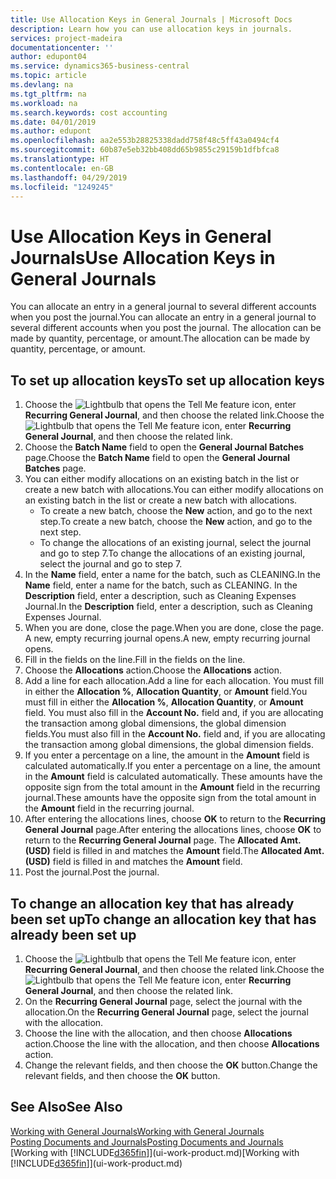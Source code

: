 ```yaml
---
title: Use Allocation Keys in General Journals | Microsoft Docs
description: Learn how you can use allocation keys in journals.
services: project-madeira
documentationcenter: ''
author: edupont04
ms.service: dynamics365-business-central
ms.topic: article
ms.devlang: na
ms.tgt_pltfrm: na
ms.workload: na
ms.search.keywords: cost accounting
ms.date: 04/01/2019
ms.author: edupont
ms.openlocfilehash: aa2e553b28825338dadd758f48c5ff43a0494cf4
ms.sourcegitcommit: 60b87e5eb32bb408dd65b9855c29159b1dfbfca8
ms.translationtype: HT
ms.contentlocale: en-GB
ms.lasthandoff: 04/29/2019
ms.locfileid: "1249245"
---
```

# <a name="use-allocation-keys-in-general-journals"></a><span data-ttu-id="c0ffe-103">Use Allocation Keys in General Journals</span><span class="sxs-lookup"><span data-stu-id="c0ffe-103">Use Allocation Keys in General Journals</span></span>
<span data-ttu-id="c0ffe-104">You can allocate an entry in a general journal to several different accounts when you post the journal.</span><span class="sxs-lookup"><span data-stu-id="c0ffe-104">You can allocate an entry in a general journal to several different accounts when you post the journal.</span></span> <span data-ttu-id="c0ffe-105">The allocation can be made by quantity, percentage, or amount.</span><span class="sxs-lookup"><span data-stu-id="c0ffe-105">The allocation can be made by quantity, percentage, or amount.</span></span>

## <a name="to-set-up-allocation-keys"></a><span data-ttu-id="c0ffe-106">To set up allocation keys</span><span class="sxs-lookup"><span data-stu-id="c0ffe-106">To set up allocation keys</span></span>
1. <span data-ttu-id="c0ffe-107">Choose the ![Lightbulb that opens the Tell Me feature](media/ui-search/search_small.png "Tell me what you want to do") icon, enter **Recurring General Journal**, and then choose the related link.</span><span class="sxs-lookup"><span data-stu-id="c0ffe-107">Choose the ![Lightbulb that opens the Tell Me feature](media/ui-search/search_small.png "Tell me what you want to do") icon, enter **Recurring General Journal**, and then choose the related link.</span></span>
2. <span data-ttu-id="c0ffe-108">Choose the **Batch Name** field to open the **General Journal Batches** page.</span><span class="sxs-lookup"><span data-stu-id="c0ffe-108">Choose the **Batch Name** field to open the **General Journal Batches** page.</span></span>
3. <span data-ttu-id="c0ffe-109">You can either modify allocations on an existing batch in the list or create a new batch with allocations.</span><span class="sxs-lookup"><span data-stu-id="c0ffe-109">You can either modify allocations on an existing batch in the list or create a new batch with allocations.</span></span>
   * <span data-ttu-id="c0ffe-110">To create a new batch, choose the **New** action, and go to the next step.</span><span class="sxs-lookup"><span data-stu-id="c0ffe-110">To create a new batch, choose the **New** action, and go to the next step.</span></span>
   * <span data-ttu-id="c0ffe-111">To change the allocations of an existing journal, select the journal and go to step 7.</span><span class="sxs-lookup"><span data-stu-id="c0ffe-111">To change the allocations of an existing journal, select the journal and go to step 7.</span></span>    
4. <span data-ttu-id="c0ffe-112">In the **Name** field, enter a name for the batch, such as CLEANING.</span><span class="sxs-lookup"><span data-stu-id="c0ffe-112">In the **Name** field, enter a name for the batch, such as CLEANING.</span></span> <span data-ttu-id="c0ffe-113">In the **Description** field, enter a description, such as Cleaning Expenses Journal.</span><span class="sxs-lookup"><span data-stu-id="c0ffe-113">In the **Description** field, enter a description, such as Cleaning Expenses Journal.</span></span>
5. <span data-ttu-id="c0ffe-114">When you are done, close the page.</span><span class="sxs-lookup"><span data-stu-id="c0ffe-114">When you are done, close the page.</span></span> <span data-ttu-id="c0ffe-115">A new, empty recurring journal opens.</span><span class="sxs-lookup"><span data-stu-id="c0ffe-115">A new, empty recurring journal opens.</span></span>
6. <span data-ttu-id="c0ffe-116">Fill in the fields on the line.</span><span class="sxs-lookup"><span data-stu-id="c0ffe-116">Fill in the fields on the line.</span></span>
7. <span data-ttu-id="c0ffe-117">Choose the **Allocations** action.</span><span class="sxs-lookup"><span data-stu-id="c0ffe-117">Choose the **Allocations** action.</span></span>
8. <span data-ttu-id="c0ffe-118">Add a line for each allocation.</span><span class="sxs-lookup"><span data-stu-id="c0ffe-118">Add a line for each allocation.</span></span> <span data-ttu-id="c0ffe-119">You must fill in either the **Allocation %**, **Allocation Quantity**, or **Amount** field.</span><span class="sxs-lookup"><span data-stu-id="c0ffe-119">You must fill in either the **Allocation %**, **Allocation Quantity**, or **Amount** field.</span></span> <span data-ttu-id="c0ffe-120">You must also fill in the **Account No.** field and, if you are allocating the transaction among global dimensions, the global dimension fields.</span><span class="sxs-lookup"><span data-stu-id="c0ffe-120">You must also fill in the **Account No.** field and, if you are allocating the transaction among global dimensions, the global dimension fields.</span></span>
9. <span data-ttu-id="c0ffe-121">If you enter a percentage on a line, the amount in the **Amount** field is calculated automatically.</span><span class="sxs-lookup"><span data-stu-id="c0ffe-121">If you enter a percentage on a line, the amount in the **Amount** field is calculated automatically.</span></span> <span data-ttu-id="c0ffe-122">These amounts have the opposite sign from the total amount in the **Amount** field in the recurring journal.</span><span class="sxs-lookup"><span data-stu-id="c0ffe-122">These amounts have the opposite sign from the total amount in the **Amount** field in the recurring journal.</span></span>
10. <span data-ttu-id="c0ffe-123">After entering the allocations lines, choose **OK** to return to the **Recurring General Journal** page.</span><span class="sxs-lookup"><span data-stu-id="c0ffe-123">After entering the allocations lines, choose **OK** to return to the **Recurring General Journal** page.</span></span> <span data-ttu-id="c0ffe-124">The **Allocated Amt. (USD)** field is filled in and matches the **Amount** field.</span><span class="sxs-lookup"><span data-stu-id="c0ffe-124">The **Allocated Amt. (USD)** field is filled in and matches the **Amount** field.</span></span>
11. <span data-ttu-id="c0ffe-125">Post the journal.</span><span class="sxs-lookup"><span data-stu-id="c0ffe-125">Post the journal.</span></span>

## <a name="to-change-an-allocation-key-that-has-already-been-set-up"></a><span data-ttu-id="c0ffe-126">To change an allocation key that has already been set up</span><span class="sxs-lookup"><span data-stu-id="c0ffe-126">To change an allocation key that has already been set up</span></span>
1. <span data-ttu-id="c0ffe-127">Choose the ![Lightbulb that opens the Tell Me feature](media/ui-search/search_small.png "Tell me what you want to do") icon, enter **Recurring General Journal**, and then choose the related link.</span><span class="sxs-lookup"><span data-stu-id="c0ffe-127">Choose the ![Lightbulb that opens the Tell Me feature](media/ui-search/search_small.png "Tell me what you want to do") icon, enter **Recurring General Journal**, and then choose the related link.</span></span>
2. <span data-ttu-id="c0ffe-128">On the **Recurring General Journal** page, select the journal with the allocation.</span><span class="sxs-lookup"><span data-stu-id="c0ffe-128">On the **Recurring General Journal** page, select the journal with the allocation.</span></span>
3. <span data-ttu-id="c0ffe-129">Choose the line with the allocation, and then choose **Allocations** action.</span><span class="sxs-lookup"><span data-stu-id="c0ffe-129">Choose the line with the allocation, and then choose **Allocations** action.</span></span>
4. <span data-ttu-id="c0ffe-130">Change the relevant fields, and then choose the **OK** button.</span><span class="sxs-lookup"><span data-stu-id="c0ffe-130">Change the relevant fields, and then choose the **OK** button.</span></span>

## <a name="see-also"></a><span data-ttu-id="c0ffe-131">See Also</span><span class="sxs-lookup"><span data-stu-id="c0ffe-131">See Also</span></span>
[<span data-ttu-id="c0ffe-132">Working with General Journals</span><span class="sxs-lookup"><span data-stu-id="c0ffe-132">Working with General Journals</span></span>](ui-work-general-journals.md)  
[<span data-ttu-id="c0ffe-133">Posting Documents and Journals</span><span class="sxs-lookup"><span data-stu-id="c0ffe-133">Posting Documents and Journals</span></span>](ui-post-documents-journals.md)  
<span data-ttu-id="c0ffe-134">[Working with [!INCLUDE[d365fin](includes/d365fin_md.md)]](ui-work-product.md)</span><span class="sxs-lookup"><span data-stu-id="c0ffe-134">[Working with [!INCLUDE[d365fin](includes/d365fin_md.md)]](ui-work-product.md)</span></span>
